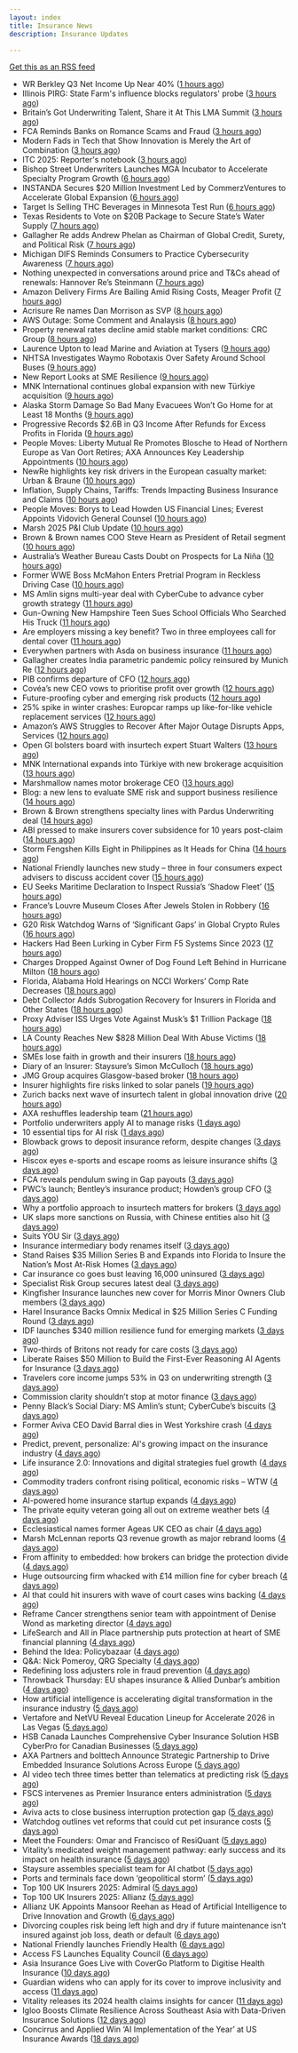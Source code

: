 ```yaml
---
layout: index
title: Insurance News
description: Insurance Updates

---
```


[Get this as an RSS feed](/insurance.rss)

<!-- news_marker starts -->
- WR Berkley Q3 Net Income Up Near 40% ([1 hours ago](https://www.insurancejournal.com/news/national/2025/10/20/844511.htm))
- Illinois PIRG: State Farm's influence blocks regulators' probe ([3 hours ago](https://www.dig-in.com/news/illinois-pirg-state-farms-influence-blocks-regulators))
- Britain’s Got Underwriting Talent, Share it At This LMA Summit ([3 hours ago](https://insurance-edge.net/2025/10/20/britains-got-underwriting-talent-share-it-at-this-lma-summit/))
- FCA Reminds Banks on Romance Scams and Fraud ([3 hours ago](https://insurance-edge.net/2025/10/20/fca-reminds-banks-on-romance-scams-and-fraud/))
- Modern Fads in Tech that Show Innovation is Merely the Art of Combination ([3 hours ago](https://insurance-edge.net/2025/10/20/modern-fads-in-tech-that-show-innovation-is-merely-the-art-of-combination/))
- ITC 2025: Reporter's notebook ([3 hours ago](https://www.dig-in.com/news/itc-2025-reporters-notebook))
- Bishop Street Underwriters Launches MGA Incubator to Accelerate Specialty Program Growth ([6 hours ago](https://www.insurtechinsights.com/bishop-street-underwriters-launches-mga-incubator-to-accelerate-specialty-program-growth/))
- INSTANDA Secures $20 Million Investment Led by CommerzVentures to Accelerate Global Expansion ([6 hours ago](https://www.insurtechinsights.com/instanda-secures-20-million-investment-led-by-commerzventures-to-accelerate-global-expansion/))
- Target Is Selling THC Beverages in Minnesota Test Run ([6 hours ago](https://www.insurancejournal.com/news/midwest/2025/10/20/844481.htm))
- Texas Residents to Vote on $20B Package to Secure State’s Water Supply ([7 hours ago](https://www.insurancejournal.com/news/southcentral/2025/10/20/844472.htm))
- Gallagher Re adds Andrew Phelan as Chairman of Global Credit, Surety, and Political Risk ([7 hours ago](https://www.reinsurancene.ws/gallagher-re-adds-andrew-phelan-as-chairman-of-global-credit-surety-and-political-risk/))
- Michigan DIFS Reminds Consumers to Practice Cybersecurity Awareness ([7 hours ago](https://www.insurancejournal.com/news/midwest/2025/10/20/844467.htm))
- Nothing unexpected in conversations around price and T&Cs ahead of renewals: Hannover Re’s Steinmann ([7 hours ago](https://www.reinsurancene.ws/nothing-unexpected-in-conversations-around-price-and-tcs-ahead-of-renewals-hannover-res-steinmann/))
- Amazon Delivery Firms Are Bailing Amid Rising Costs, Meager Profit ([7 hours ago](https://www.insurancejournal.com/news/southcentral/2025/10/20/844455.htm))
- Acrisure Re names Dan Morrison as SVP ([8 hours ago](https://www.reinsurancene.ws/acrisure-re-names-dan-morrison-as-svp/))
- AWS Outage: Some Comment and Analaysis ([8 hours ago](https://insurance-edge.net/2025/10/20/aws-outage-some-comment-and-analaysis/))
- Property renewal rates decline amid stable market conditions: CRC Group ([8 hours ago](https://www.reinsurancene.ws/property-renewal-rates-decline-amid-stable-market-conditions-crc-group/))
- Laurence Upton to lead Marine and Aviation at Tysers ([9 hours ago](https://www.reinsurancene.ws/laurence-upton-to-lead-marine-and-aviation-at-tysers/))
- NHTSA Investigates Waymo Robotaxis Over Safety Around School Buses ([9 hours ago](https://www.insurancejournal.com/news/national/2025/10/20/844451.htm))
- New Report Looks at SME Resilience ([9 hours ago](https://insurance-edge.net/2025/10/20/new-report-looks-at-sme-resilience/))
- MNK International continues global expansion with new Türkiye acquisition ([9 hours ago](https://www.reinsurancene.ws/mnk-international-continues-global-expansion-with-new-turkiye-acquisition/))
- Alaska Storm Damage So Bad Many Evacuees Won’t Go Home for at Least 18 Months ([9 hours ago](https://www.insurancejournal.com/news/west/2025/10/20/844446.htm))
- Progressive Records $2.6B in Q3 Income After Refunds for Excess Profits in Florida ([9 hours ago](https://www.insurancejournal.com/news/national/2025/10/20/844443.htm))
- People Moves: Liberty Mutual Re Promotes Blosche to Head of Northern Europe as Van Oort Retires; AXA Announces Key Leadership Appointments ([10 hours ago](https://www.insurancejournal.com/news/international/2025/10/20/844423.htm))
- NewRe highlights key risk drivers in the European casualty market: Urban & Braune ([10 hours ago](https://www.reinsurancene.ws/newre-highlights-key-risk-drivers-in-the-european-casualty-market-urban-braune/))
- Inflation, Supply Chains, Tariffs: Trends Impacting Business Insurance and Claims ([10 hours ago](https://www.insurancejournal.com/news/national/2025/10/20/844429.htm))
- People Moves: Borys to Lead Howden US Financial Lines; Everest Appoints Vidovich General Counsel ([10 hours ago](https://www.insurancejournal.com/news/national/2025/10/20/844203.htm))
- Marsh 2025 P&I Club Update ([10 hours ago](https://insurance-edge.net/2025/10/20/marsh-2025-pi-club-update/))
- Brown & Brown names COO Steve Hearn as President of Retail segment ([10 hours ago](https://www.reinsurancene.ws/brown-brown-names-coo-steve-hearn-as-president-of-retail-segment/))
- Australia’s Weather Bureau Casts Doubt on Prospects for La Niña ([10 hours ago](https://www.insurancejournal.com/news/international/2025/10/20/844350.htm))
- Former WWE Boss McMahon Enters Pretrial Program in Reckless Driving Case ([10 hours ago](https://www.insurancejournal.com/news/east/2025/10/20/844409.htm))
- MS Amlin signs multi-year deal with CyberCube to advance cyber growth strategy ([11 hours ago](https://www.reinsurancene.ws/ms-amlin-signs-multi-year-deal-with-cybercube-to-advance-cyber-growth-strategy/))
- Gun-Owning New Hampshire Teen Sues School Officials Who Searched His Truck ([11 hours ago](https://www.insurancejournal.com/news/east/2025/10/20/844406.htm))
- Are employers missing a key benefit? Two in three employees call for dental cover ([11 hours ago](https://ifamagazine.com/are-employers-missing-a-key-benefit-two-in-three-employees-call-for-dental-cover/))
- Everywhen partners with Asda on business insurance ([11 hours ago](https://www.postonline.co.uk/commercial/7959237/everywhen-partners-with-asda-on-business-insurance))
- Gallagher creates India parametric pandemic policy reinsured by Munich Re ([12 hours ago](https://www.reinsurancene.ws/gallagher-creates-india-parametric-pandemic-policy-reinsured-by-munich-re/))
- PIB confirms departure of CFO ([12 hours ago](https://www.postonline.co.uk/news/7959236/pib-confirms-departure-of-cfo))
- Covéa’s new CEO vows to prioritise profit over growth ([12 hours ago](https://www.postonline.co.uk/news/7959229/cov%C3%A9a%E2%80%99s-new-ceo-vows-to-prioritise-profit-over-growth))
- Future-proofing cyber and emerging risk products ([12 hours ago](https://www.insurancebusinessmag.com/uk/news/cyber/futureproofing-cyber-and-emerging-risk-products-553564.aspx))
- 25% spike in winter crashes: Europcar ramps up like-for-like vehicle replacement services ([12 hours ago](https://www.insurancebusinessmag.com/uk/news/auto-motor/25-spike-in-winter-crashes-europcar-ramps-up-likeforlike-vehicle-replacement-services-553563.aspx))
- Amazon’s AWS Struggles to Recover After Major Outage Disrupts Apps, Services ([12 hours ago](https://www.insurancejournal.com/news/national/2025/10/20/844352.htm))
- Open GI bolsters board with insurtech expert Stuart Walters ([13 hours ago](https://www.insurancebusinessmag.com/uk/news/technology/open-gi-bolsters-board-with-insurtech-expert-stuart-walters-553553.aspx))
- MNK International expands into Türkiye with new brokerage acquisition ([13 hours ago](https://www.insurancebusinessmag.com/uk/news/mergers-acquisitions/mnk-international-expands-into-turkiye-with-new-brokerage-acquisition-553550.aspx))
- Marshmallow names motor brokerage CEO ([13 hours ago](https://www.postonline.co.uk/people/7959234/marshmallow-names-motor-brokerage-ceo))
- Blog: a new lens to evaluate SME risk and support business resilience ([14 hours ago](https://www.postonline.co.uk/market-access/7959213/blog-a-new-lens-to-evaluate-sme-risk-and-support-business-resilience))
- Brown & Brown strengthens specialty lines with Pardus Underwriting deal ([14 hours ago](https://www.insurancebusinessmag.com/uk/news/mergers-acquisitions/brown-and-brown-strengthens-specialty-lines-with-pardus-underwriting-deal-553543.aspx))
- ABI pressed to make insurers cover subsidence for 10 years post-claim ([14 hours ago](https://www.postonline.co.uk/claims/7959230/abi-pressed-to-make-insurers-cover-subsidence-for-10-years-post-claim))
- Storm Fengshen Kills Eight in Philippines as It Heads for China ([14 hours ago](https://www.insurancejournal.com/news/international/2025/10/20/844345.htm))
- National Friendly launches new study – three in four consumers expect advisers to discuss accident cover ([15 hours ago](https://ifamagazine.com/national-friendly-launches-new-study-three-in-four-consumers-expect-advisers-to-discuss-accident-cover/))
- EU Seeks Maritime Declaration to Inspect Russia’s ‘Shadow Fleet’ ([15 hours ago](https://www.insurancejournal.com/news/international/2025/10/20/844247.htm))
- France’s Louvre Museum Closes After Jewels Stolen in Robbery ([16 hours ago](https://www.insurancejournal.com/news/international/2025/10/20/844239.htm))
- G20 Risk Watchdog Warns of ‘Significant Gaps’ in Global Crypto Rules ([16 hours ago](https://www.insurancejournal.com/news/international/2025/10/20/844242.htm))
- Hackers Had Been Lurking in Cyber Firm F5 Systems Since 2023 ([17 hours ago](https://www.insurancejournal.com/news/national/2025/10/20/844263.htm))
- Charges Dropped Against Owner of Dog Found Left Behind in Hurricane Milton ([18 hours ago](https://www.insurancejournal.com/news/southeast/2025/10/20/844251.htm))
- Florida, Alabama Hold Hearings on NCCI Workers’ Comp Rate Decreases ([18 hours ago](https://www.insurancejournal.com/news/southeast/2025/10/20/844265.htm))
- Debt Collector Adds Subrogation Recovery for Insurers in Florida and Other States ([18 hours ago](https://www.insurancejournal.com/news/southeast/2025/10/20/844255.htm))
- Proxy Adviser ISS Urges Vote Against Musk’s $1 Trillion Package ([18 hours ago](https://www.insurancejournal.com/news/east/2025/10/20/844272.htm))
- LA County Reaches New $828 Million Deal With Abuse Victims ([18 hours ago](https://www.insurancejournal.com/news/west/2025/10/20/844223.htm))
- SMEs lose faith in growth and their insurers ([18 hours ago](https://www.postonline.co.uk/claims/7959028/smes-lose-faith-in-growth-and-their-insurers))
- Diary of an Insurer: Staysure’s Simon McCulloch ([18 hours ago](https://www.postonline.co.uk/personal/7958935/diary-of-an-insurer-staysure%E2%80%99s-simon-mcculloch))
- JMG Group acquires Glasgow-based broker ([18 hours ago](https://www.insurancebusinessmag.com/uk/news/mergers-acquisitions/jmg-group-acquires-glasgowbased-broker-553489.aspx))
- Insurer highlights fire risks linked to solar panels ([19 hours ago](https://www.insurancebusinessmag.com/uk/news/breaking-news/insurer-highlights-fire-risks-linked-to-solar-panels-553493.aspx))
- Zurich backs next wave of insurtech talent in global innovation drive ([20 hours ago](https://www.insurancebusinessmag.com/uk/news/technology/zurich-backs-next-wave-of-insurtech-talent-in-global-innovation-drive-553495.aspx))
- AXA reshuffles leadership team ([21 hours ago](https://www.insurancebusinessmag.com/uk/news/breaking-news/axa-reshuffles-leadership-team-553494.aspx))
- Portfolio underwriters apply AI to manage risks ([1 days ago](https://www.dig-in.com/news/portfolio-underwriters-apply-ai-to-manage-risks))
- 10 essential tips for AI risk ([1 days ago](https://www.dig-in.com/opinion/10-essential-tips-for-ai-risk))
- Blowback grows to deposit insurance reform, despite changes ([3 days ago](https://www.dig-in.com/dig))
- Hiscox eyes e-sports and escape rooms as leisure insurance shifts ([3 days ago](https://www.insurancebusinessmag.com/uk/news/professional-liability/hiscox-eyes-esports-and-escape-rooms-as-leisure-insurance-shifts-553249.aspx))
- FCA reveals pendulum swing in Gap payouts ([3 days ago](https://www.postonline.co.uk/news/7959226/fca-reveals-pendulum-swing-in-gap-payouts))
- PWC’s launch; Bentley’s insurance product; Howden’s group CFO ([3 days ago](https://www.postonline.co.uk/news/7959205/pwc%E2%80%99s-launch-bentley%E2%80%99s-insurance-product-howden%E2%80%99s-group-cfo))
- Why a portfolio approach to insurtech matters for brokers ([3 days ago](https://www.insurancebusinessmag.com/uk/news/technology/why-a-portfolio-approach-to-insurtech-matters-for-brokers-553388.aspx))
- UK slaps more sanctions on Russia, with Chinese entities also hit ([3 days ago](https://www.insurancebusinessmag.com/uk/news/marine/uk-slaps-more-sanctions-on-russia-with-chinese-entities-also-hit-553367.aspx))
- Suits YOU Sir ([3 days ago](https://www.insurancebusinessmag.com/uk/news/auto-motor/suits-you-sir-553365.aspx))
- Insurance intermediary body renames itself ([3 days ago](https://www.insurancebusinessmag.com/uk/news/travel/insurance-intermediary-body-renames-itself-553359.aspx))
- Stand Raises $35 Million Series B and Expands into Florida to Insure the Nation’s Most At-Risk Homes ([3 days ago](https://www.insurtechinsights.com/stand-raises-35-million-series-b-and-expands-into-florida-to-insure-the-nations-most-at-risk-homes/))
- Car insurance co goes bust leaving 16,000 uninsured ([3 days ago](https://www.insurancebusinessmag.com/uk/news/auto-motor/car-insurance-co-goes-bust-leaving-16000-uninsured-553357.aspx))
- Specialist Risk Group secures latest deal ([3 days ago](https://www.insurancebusinessmag.com/uk/news/breaking-news/specialist-risk-group-secures-latest-deal-553355.aspx))
- Kingfisher Insurance launches new cover for Morris Minor Owners Club members ([3 days ago](https://www.insurancebusinessmag.com/uk/news/auto-motor/kingfisher-insurance-launches-new-cover-for-morris-minor-owners-club-members-553354.aspx))
- Harel Insurance Backs Omnix Medical in $25 Million Series C Funding Round ([3 days ago](https://www.insurtechinsights.com/harel-insurance-backs-omnix-medical-in-25-million-series-c-funding-round/))
- IDF launches $340 million resilience fund for emerging markets ([3 days ago](https://www.insurancebusinessmag.com/uk/news/breaking-news/idf-launches-340-million-resilience-fund-for-emerging-markets-553353.aspx))
- Two-thirds of Britons not ready for care costs ([3 days ago](https://www.insurancebusinessmag.com/uk/news/breaking-news/twothirds-of-britons-not-ready-for-care-costs-553351.aspx))
- Liberate Raises $50 Million to Build the First-Ever Reasoning AI Agents for Insurance ([3 days ago](https://www.insurtechinsights.com/liberate-raises-50-million-to-build-the-first-ever-reasoning-ai-agents-for-insurance/))
- Travelers core income jumps 53% in Q3 on underwriting strength ([3 days ago](https://www.insurancebusinessmag.com/uk/news/breaking-news/travelers-core-income-jumps-53-in-q3-on-underwriting-strength-553390.aspx))
- Commission clarity shouldn’t stop at motor finance ([3 days ago](https://www.postonline.co.uk/regulation/7959217/commission-clarity-shouldn%E2%80%99t-stop-at-motor-finance))
- Penny Black’s Social Diary: MS Amlin’s stunt; CyberCube’s biscuits ([3 days ago](https://www.postonline.co.uk/people/7959018/penny-black%E2%80%99s-social-diary-ms-amlin%E2%80%99s-stunt-cybercube%E2%80%99s-biscuits))
- Former Aviva CEO David Barral dies in West Yorkshire crash ([4 days ago](https://www.insurancebusinessmag.com/uk/news/breaking-news/former-aviva-ceo-david-barral-dies-in-west-yorkshire-crash-553311.aspx))
- Predict, prevent, personalize: AI's growing impact on the insurance industry ([4 days ago](https://www.dig-in.com/opinion/ais-growing-impact-on-the-insurance-industry))
- Life insurance 2.0: Innovations and digital strategies fuel growth ([4 days ago](https://www.dig-in.com/opinion/innovations-and-digital-strategies-fuel-growth))
- Commodity traders confront rising political, economic risks – WTW ([4 days ago](https://www.insurancebusinessmag.com/uk/news/breaking-news/commodity-traders-confront-rising-political-economic-risks--wtw-553288.aspx))
- AI-powered home insurance startup expands ([4 days ago](https://www.dig-in.com/articles/ai-powered-home-insurance-startup-expands))
- The private equity veteran going all out on extreme weather bets ([4 days ago](https://www.dig-in.com/articles/the-private-equity-veteran-going-all-out-on-extreme-weather-bets))
- Ecclesiastical names former Ageas UK CEO as chair ([4 days ago](https://www.postonline.co.uk/news/7959224/ecclesiastical-names-former-ageas-uk-ceo-as-chair))
- Marsh McLennan reports Q3 revenue growth as major rebrand looms ([4 days ago](https://www.insurancebusinessmag.com/uk/news/breaking-news/marsh-mclennan-reports-q3-revenue-growth-as-major-rebrand-looms-553225.aspx))
- From affinity to embedded: how brokers can bridge the protection divide ([4 days ago](https://www.insurancebusinessmag.com/uk/news/technology/from-affinity-to-embedded-how-brokers-can-bridge-the-protection-divide-553215.aspx))
- Huge outsourcing firm whacked with £14 million fine for cyber breach ([4 days ago](https://www.insurancebusinessmag.com/uk/news/cyber/huge-outsourcing-firm-whacked-with-14-million-fine-for-cyber-breach-553214.aspx))
- AI that could hit insurers with wave of court cases wins backing ([4 days ago](https://www.postonline.co.uk/claims/7959206/ai-that-could-hit-insurers-with-wave-of-court-cases-wins-backing))
- Reframe Cancer strengthens senior team with appointment of Denise Wond as marketing director ([4 days ago](https://ifamagazine.com/reframe-cancer-strengthens-senior-team-with-appointment-of-denise-wond-as-marketing-director/))
- LifeSearch and All in Place partnership puts protection at heart of SME financial planning ([4 days ago](https://ifamagazine.com/lifesearch-and-all-in-place-partnership-puts-protection-at-heart-of-sme-financial-planning/))
- Behind the Idea: Policybazaar ([4 days ago](https://thefintechtimes.com/behind-the-idea-policybazaar/))
- Q&A: Nick Pomeroy, QRG Specialty ([4 days ago](https://www.postonline.co.uk/lloyd%E2%80%99slondon/7958289/qa-nick-pomeroy-qrg-specialty))
- Redefining loss adjusters role in fraud prevention ([4 days ago](https://www.postonline.co.uk/claims/7959117/redefining-loss-adjusters-role-in-fraud-prevention))
- Throwback Thursday: EU shapes insurance & Allied Dunbar’s ambition ([4 days ago](https://www.postonline.co.uk/regulation/7956772/throwback-thursday-eu-shapes-insurance-allied-dunbar%E2%80%99s-ambition))
- How artificial intelligence is accelerating digital transformation in the insurance industry ([5 days ago](https://www.dig-in.com/opinion/ai-is-accelerating-digital-transformation))
- Vertafore and NetVU Reveal Education Lineup for Accelerate 2026 in Las Vegas ([5 days ago](https://www.insurtechinsights.com/vertafore-and-netvu-reveal-education-lineup-for-accelerate-2026-in-las-vegas/))
- HSB Canada Launches Comprehensive Cyber Insurance Solution HSB CyberPro for Canadian Businesses ([5 days ago](https://www.insurtechinsights.com/hsb-canada-launches-comprehensive-cyber-insurance-solution-hsb-cyberpro-for-canadian-businesses/))
- AXA Partners and bolttech Announce Strategic Partnership to Drive Embedded Insurance Solutions Across Europe ([5 days ago](https://www.insurtechinsights.com/axa-partners-and-bolttech-announce-strategic-partnership-to-drive-embedded-insurance-solutions-across-europe/))
- AI video tech three times better than telematics at predicting risk ([5 days ago](https://www.postonline.co.uk/technology/7959219/ai-video-tech-three-times-better-than-telematics-at-predicting-risk))
- FSCS intervenes as Premier Insurance enters administration ([5 days ago](https://www.postonline.co.uk/news/7959221/16000-customers-to-be-protected-by-fscs-as-premier-enters-administration))
- Aviva acts to close business interruption protection gap ([5 days ago](https://www.postonline.co.uk/commercial/7959220/aviva-acts-to-close-business-interruption-protection-gap))
- Watchdog outlines vet reforms that could cut pet insurance costs ([5 days ago](https://www.postonline.co.uk/news/7959218/watchdog-outlines-vet-reforms-that-could-cut-pet-insurance-costs))
- Meet the Founders: Omar and Francisco of ResiQuant ([5 days ago](https://www.insurtechinsights.com/meet-the-founders-omar-and-francisco-of-resiquant/))
- Vitality’s medicated weight management pathway: early success and its impact on health insurance ([5 days ago](https://ifamagazine.com/vitalitys-medicated-weight-management-pathway-early-success-and-its-impact-on-health-insurance/))
- Staysure assembles specialist team for AI chatbot ([5 days ago](https://www.postonline.co.uk/technology/7959215/staysure-assembles-specialist-team-for-ai-chatbot))
- Ports and terminals face down ‘geopolitical storm’ ([5 days ago](https://www.postonline.co.uk/lloyd%E2%80%99slondon/7959214/ports-and-terminals-face-down-%E2%80%98geopolitical-storm%E2%80%99))
- Top 100 UK Insurers 2025: Admiral ([5 days ago](https://www.postonline.co.uk/personal/7959070/top-100-uk-insurers-2025-admiral))
- Top 100 UK Insurers 2025: Allianz ([5 days ago](https://www.postonline.co.uk/personal/7959023/top-100-uk-insurers-2025-allianz))
- Allianz UK Appoints Mansoor Reehan as Head of Artificial Intelligence to Drive Innovation and Growth ([6 days ago](https://www.insurtechinsights.com/allianz-uk-appoints-mansoor-reehan-as-head-of-artificial-intelligence-to-drive-innovation-and-growth/))
- Divorcing couples risk being left high and dry if future maintenance isn’t insured against job loss, death or default ([6 days ago](https://ifamagazine.com/divorcing-couples-risk-being-left-high-and-dry-if-future-maintenance-isnt-insured-against-job-loss-death-or-default/))
- National Friendly launches Friendly Health ([6 days ago](https://ifamagazine.com/national-friendly-launches-friendly-health/))
- Access FS Launches Equality Council ([6 days ago](https://ifamagazine.com/access-fs-launches-equality-council/))
- Asia Insurance Goes Live with CoverGo Platform to Digitise Health Insurance ([10 days ago](https://thefintechtimes.com/asia-insurance-goes-live-with-covergo-platform-to-digitise-health-insurance/))
- Guardian widens who can apply for its cover to improve inclusivity and access ([11 days ago](https://ifamagazine.com/guardian-widens-who-can-apply-for-its-cover-to-improve-inclusivity-and-access/))
- Vitality releases its 2024 health claims insights for cancer ([11 days ago](https://ifamagazine.com/vitality-releases-its-2024-health-claims-insights-for-cancer/))
- Igloo Boosts Climate Resilience Across Southeast Asia with Data-Driven Insurance Solutions ([12 days ago](https://thefintechtimes.com/igloo-boosts-climate-resilience-across-southeast-asia-with-data-driven-insurance-solutions/))
- Concirrus and Applied Win ‘AI Implementation of the Year’ at US Insurance Awards ([18 days ago](https://thefintechtimes.com/concirrus-ai-cuts-aviation-underwriting-time-from-36-hours-to-minutes-for-applied-aviation/))

<!-- news_marker ends -->